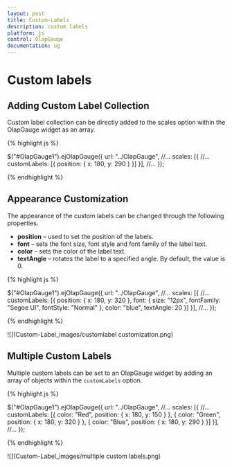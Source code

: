 ```yaml
---
layout: post
title: Custom-Labels
description: custom labels
platform: js
control: OlapGauge
documentation: ug
---
```


# Custom labels

## Adding Custom Label Collection

Custom label collection can be directly added to the scales option within the OlapGauge widget as an array.

{% highlight js %}

$("#OlapGauge1").ejOlapGauge({
    url: "../OlapGauge",
    //...
    scales: [{
        //...
        customLabels: [{
            position: {
                x: 180,
                y: 290
            }
        }]
    }],
    //...
});

{% endhighlight %}

## Appearance Customization

The appearance of the custom labels can be changed through the following properties.

* **position** – used to set the position of the labels.
* **font** – sets the font size, font style and font family of the label text.
* **color** – sets the color of the label text.
* **textAngle** – rotates the label to a specified angle. By default, the value is 0.

{% highlight js %}

$("#OlapGauge1").ejOlapGauge({
    url: "../OlapGauge",
    //...
    scales: [{
        //...
        customLabels: [{
            position: {
                x: 180,
                y: 320
            },
            font: {
                size: "12px",
                fontFamily: "Segoe UI",
                fontStyle: "Normal"
            },
            color: "blue",
            textAngle: 20
        }]
    }],
    //...
});

{% endhighlight %}

![](Custom-Label_images/customlabel customization.png) 

## Multiple Custom Labels

Multiple custom labels can be set to an OlapGauge widget by adding an array of objects within the `customLabels` option. 

{% highlight js %}

$("#OlapGauge1").ejOlapGauge({
    url: "../OlapGauge",
    //...
    scales: [{
        //...
        customLabels: [{
            color: "Red",
            position: {
                x: 180,
                y: 150
            }
        }, {
            color: "Green",
            position: {
                x: 180,
                y: 320
            }
        }, {
            color: "Blue",
            position: {
                x: 180,
                y: 290
            }
        }]
    }],
    //...
});

{% endhighlight %}

![](Custom-Label_images/multiple custom labels.png) 
